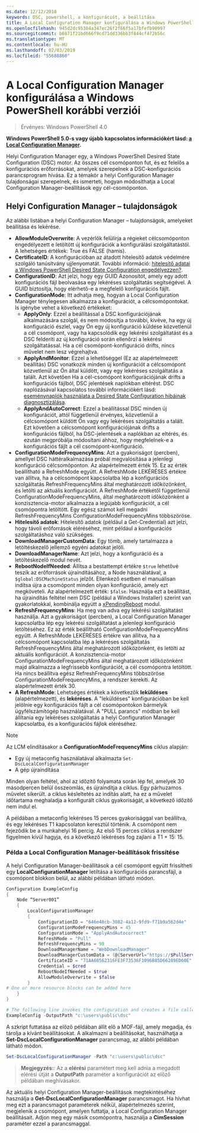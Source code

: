```yaml
---
ms.date: 12/12/2018
keywords: DSC, powershell, a konfigurációt, a beállítása
title: A Local Configuration Manager konfigurálása a Windows PowerShell korábbi verziói
ms.openlocfilehash: 945d2dc95304a347ec26f2f66f5a17bfefb90997
ms.sourcegitcommit: b6871f21bd666f9cd71dd336bb3f844cf472b56c
ms.translationtype: MT
ms.contentlocale: hu-HU
ms.lasthandoff: 02/03/2019
ms.locfileid: "55688860"
---
```

# <a name="configuring-the-local-configuration-manager-in-previous-versions-of-windows-powershell"></a>A Local Configuration Manager konfigurálása a Windows PowerShell korábbi verziói

>Érvényes: Windows PowerShell 4.0

**Windows PowerShell 5.0-s vagy újabb kapcsolatos információkért lásd: [a Local Configuration Manager](metaConfig.md).**

Helyi Configuration Manager egy, a Windows PowerShell Desired State Configuration (DSC) motor.
Az összes cél csomóponton fut, és ez felelős a konfigurációs erőforrásokat, amelyek szerepelnek a DSC-konfigurációs parancsprogram hívása.
Ez a témakör a helyi Configuration Manager tulajdonságai szerepelnek, és ismerteti, hogyan módosíthatja a Local Configuration Manager-beállítások egy cél-csomóponton.

## <a name="local-configuration-manager-properties"></a>Helyi Configuration Manager – tulajdonságok

Az alábbi listában a helyi Configuration Manager – tulajdonságok, amelyeket beállítása és lekérése.

- **AllowModuleOverwrite**: A vezérlők felülírja a régieket célcsomóponton engedélyezett e letöltött új konfigurációk a konfigurálási szolgáltatástól. A lehetséges értékek: True és FALSE (hamis).
- **CertificateID**: A konfigurációban az átadott hitelesítő adatok védelmére szolgáló tanúsítvány ujjlenyomatát. További információ: [hitelesítő adatai a Windows PowerShell Desired State Configuration engedélyezzen?](https://blogs.msdn.microsoft.com/powershell/2014/01/31/want-to-secure-credentials-in-windows-powershell-desired-state-configuration/).
- **ConfigurationID**: Azt jelzi, hogy egy GUID Azonosítót, amely egy adott konfigurációs fájl beolvasása egy lekéréses szolgáltatás segítségével. A GUID biztosítja, hogy elérhető-e a megfelelő konfigurációs fájlt.
- **ConfigurationMode**: Itt adhatja meg, hogyan a Local Configuration Manager ténylegesen alkalmazza a konfigurációt, a célcsomópontokat. Is igénybe vehet a következő értékeket:
  - **ApplyOnly**: Ezzel a beállítással a DSC konfigurációjának alkalmazására szolgál, és nem módosítja a további, kivéve, ha egy új konfiguráció észlel, vagy Ön egy új konfiguráció küldése közvetlenül a cél csomópont, vagy ha kapcsolódik egy lekérési szolgáltatást és a DSC felderíti az új konfiguráció során ellenőrzi a lekérési szolgáltatással. Ha a cél csomópont-konfiguráció drifts, nincs művelet nem lesz végrehajtva.
  - **ApplyAndMonitor**: Ezzel a lehetőséggel (Ez az alapértelmezett beállítás) DSC vonatkozik minden új konfigurációt a célcsomópont közvetlenül az Ön által küldött, vagy egy lekéréses szolgáltatás a talált. Azt követően Ha a cél-csomópont konfigurációjának drifts a konfigurációs fájlból, DSC jelentések naplókban eltérést. DSC naplózásával kapcsolatos további információkért lásd: [eseménynaplók használata a Desired State Configuration hibáinak diagnosztizálása](http://blogs.msdn.com/b/powershell/archive/2014/01/03/using-event-logs-to-diagnose-errors-in-desired-state-configuration.aspx).
  - **ApplyAndAutoCorrect**: Ezzel a beállítással DSC minden új konfigurációt, attól függetlenül érvényes, közvetlenül a célcsomópont küldött Ön vagy egy lekéréses szolgáltatás a talált. Ezt követően a célcsomópont konfigurációjának drifts a konfigurációs fájlból, ha DSC-jelentések a naplókban az eltérés, és ezután megpróbálja módosítani ahhoz, hogy megfelelnek-e a konfigurációs fájlt a cél csomópont-konfiguráció.
- **ConfigurationModeFrequencyMins**: Azt a gyakoriságot (percben), amellyel DSC háttéralkalmazása próbál megvalósítása a jelenlegi konfiguráció célcsomóponton. Az alapértelmezett érték 15. Ez az érték beállítható a RefreshMode együtt. A RefreshMode LEKÉRÉSES értékre van állítva, ha a célcsomópont kapcsolatba lép a konfigurációs szolgáltatás RefreshFrequencyMins által meghatározott időközönként, és letölti az aktuális konfigurációt. A RefreshMode értékétől függetlenül ConfigurationModeFrequencyMins, által meghatározott időközönként a konzisztencia-motor alkalmazza a legújabb konfigurációt, a cél csomópontra letöltött. Egy egész számot kell megadni RefreshFrequencyMins ConfigurationModeFrequencyMins többszöröse.
- **Hitelesítő adatok**: Hitelesítő adatok (például a Get-Credential) azt jelzi, hogy távoli erőforrások eléréséhez, mint például a konfigurációs szolgáltatáshoz való szükséges.
- **DownloadManagerCustomData**: Egy tömb, amely tartalmazza a letöltéskezelő jellemző egyéni adatokat jelöli.
- **DownloadManagerName**: Azt jelzi, hogy a konfiguráció és a letöltéskezelő modul nevét.
- **RebootNodeIfNeeded**: Állítsa a bestattempt értékre `$true` lehetővé teszik az erőforrások újraindításához, a Node használatával, a `$global:DSCMachineStatus` jelzőt. Ellenkező esetben el manuálisan indítsa újra a csomópont minden olyan konfiguráció, amely ezt megköveteli. Az alapértelmezett érték: `$false`. Használja ezt a beállítást, ha újraindítás feltétel nem DSC (például a Windows Installer) szerint van gyakorlatokkal, kombinálja együtt a [xPendingReboot](https://github.com/powershell/xpendingreboot) modul.
- **RefreshFrequencyMins**: Ha meg van adva egy lekérési szolgáltatást használja. Azt a gyakoriságot (percben), a Local Configuration Manager kapcsolatba lép egy lekérési szolgáltatást a jelenlegi konfiguráció letöltéséhez. Ez az érték beállítható ConfigurationModeFrequencyMins együtt. A RefreshMode LEKÉRÉSES értékre van állítva, ha a célcsomópont kapcsolatba lép a lekéréses szolgáltatás RefreshFrequencyMins által meghatározott időközönként, és letölti az aktuális konfigurációt. A konzisztencia-motor ConfigurationModeFrequencyMins által meghatározott időközönként majd alkalmazza a legfrissebb konfigurációt, a cél csomópontra letöltött. Ha nincs beállítva egész RefreshFrequencyMins többszöröse ConfigurationModeFrequencyMins, a rendszer kerekíti. Az alapértelmezett érték 30.
- **A RefreshMode**: Lehetséges értékek a következők **leküldéses** (alapértelmezett), és **lekéréses**. A "leküldéses" konfigurációban be kell jelölnie egy konfigurációs fájlt a cél csomópontokon bármelyik ügyfélszámítógép használatával. A "PULL parancs" módban be kell állítania egy lekéréses szolgáltatás a helyi Configuration Manager kapcsolatba, és a konfigurációs fájlok eléréséhez.

> [!NOTE]
> Az LCM elindításakor a **ConfigurationModeFrequencyMins** ciklus alapján:
>
> - Egy új metaconfig használatával alkalmazta `Set-DscLocalConfigurationManager`
> - A gép újraindítása
>
> Minden olyan feltétel, ahol az időzítő folyamata során lép fel, amelyek 30 másodpercen belül összeomlás, és újraindítja a ciklus.
> Egy párhuzamos művelet sikerült. a ciklus késleltetés az indítás alatt, ha ez a művelet időtartama meghaladja a konfigurált ciklus gyakoriságát, a következő időzítő nem indul el.
>
> A példában a metaconfig lekéréses 15 perces gyakorisággal van beállítva, és egy lekéréses T1 kapcsolaton keresztül történik.  A csomópont nem fejeződik be a munkahelyi 16 percig.  Az első 15 perces ciklus a rendszer figyelmen kívül hagyja, és a következő lekéréses fog zajlani a T1 + 15: 15.

### <a name="example-of-updating-local-configuration-manager-settings"></a>Példa a Local Configuration Manager-beállítások frissítése

A helyi Configuration Manager-beállítások a cél csomópont együtt frissítheti egy **LocalConfigurationManager** letiltása a konfigurációs parancsfájl, a csomópont blokkon belül, az alábbi példában látható módon.

```powershell
Configuration ExampleConfig
{
    Node “Server001”
    {
        LocalConfigurationManager
        {
            ConfigurationID = "646e48cb-3082-4a12-9fd9-f71b9a562d4e"
            ConfigurationModeFrequencyMins = 45
            ConfigurationMode = "ApplyAndAutocorrect"
            RefreshMode = "Pull"
            RefreshFrequencyMins = 90
            DownloadManagerName = "WebDownloadManager"
            DownloadManagerCustomData = (@{ServerUrl="https://$PullService/psdscpullserver.svc"})
            CertificateID = "71AA68562316FE3F73536F1096B85D66289ED60E"
            Credential = $cred
            RebootNodeIfNeeded = $true
            AllowModuleOverwrite = $false
        }
# One or more resource blocks can be added here
    }
}

# The following line invokes the configuration and creates a file called Server001.meta.mof at the specified path
ExampleConfig -OutputPath "c:\users\public\dsc"
```

A szkript futtatása az előző példában állít elő a MOF-fájl, amely megadja, és tárolja a kívánt beállításokat.
A alkalmazni a beállításokat, használhatja a **Set-DscLocalConfigurationManager** parancsmag, az alábbi példában látható módon.

```powershell
Set-DscLocalConfigurationManager -Path "c:\users\public\dsc"
```

> **Megjegyzés:**: Az a **elérési** paramétert meg kell adnia a megadott elérési útját a **OutputPath** paraméter a konfigurációt az előző példában meghívásakor.

Az aktuális helyi Configuration Manager-beállítások megtekintéséhez használja a **Get-DscLocalConfigurationManager** parancsmagot.
Ha hívhat meg ezt a parancsmagot paraméterek nélkül, alapértelmezés szerint, megjelenik a csomópont, amelyen futtatja, a Local Configuration Manager beállításait.
Adjon meg egy másik csomópontra, használja a **CimSession** paraméter ezzel a parancsmaggal.
